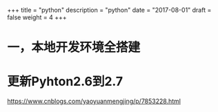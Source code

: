+++
title = "python"
description = "python"
date = "2017-08-01"
draft = false
weight = 4
+++

# 一，本地开发环境全搭建

# 更新Pyhton2.6到2.7

https://www.cnblogs.com/yaoyuanmengjing/p/7853228.html